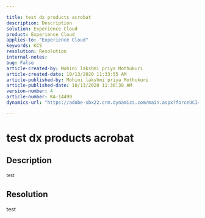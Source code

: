 ```yaml
---

title: test dx products acrobat  
description: Description  
solution: Experience Cloud  
product: Experience Cloud  
applies-to: "Experience Cloud"  
keywords: KCS  
resolution: Resolution  
internal-notes:   
bug: False  
article-created-by: Mohini lakshmi priya Mothukuri  
article-created-date: 10/13/2020 11:33:55 AM  
article-published-by: Mohini lakshmi priya Mothukuri  
article-published-date: 10/13/2020 11:36:38 AM  
version-number: 4  
article-number: KA-14499  
dynamics-url: "https://adobe-sbx22.crm.dynamics.com/main.aspx?forceUCI=1&pagetype=entityrecord&etn=knowledgearticle&id=c7fa7cf8-470d-eb11-a813-000d3a98f7e7"

---
```


# test dx products acrobat

## Description

<div data-wrapper="true" style="font-size:12px;font-family:'Segoe UI','Helvetica Neue',sans-serif;">


test 

</div>




## Resolution

test
